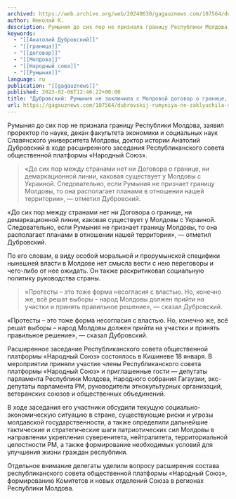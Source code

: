 ```yaml
---
archived: https://web.archive.org/web/20240630/gagauznews.com/107564/dubrovskij-rumyniya-ne-zaklyuchila-s-moldovoj-dogovor-o-granitse-tak-kak-u-nee-na-rm-plany.html
author: Николай К.
description: Румыния до сих пор не признала границу Республики Молдова, заявил проректор по науке, декан факультета экономики и социальных наук Славянского университета Молдовы, доктор истории Анатолий Дубровский в ходе расширенного заседания Республиканского совета общественной платформы «Народный Союз». «До сих пор между странами нет ни Договора о границе, ни демаркационной линии, каковая существует у Молдовы с Украиной. Следовательно, если Румыния не признает границу Молдовы, то она располагает планами в отношении нашей территории», — отметил Дубровский. По его словам, в виду особой моральной и прорумынской специфики нынешней власти в Молдове нет смысла вести с нею переговоры и чего-либо от нее ожидать. Он также […]
keywords:
  - "[[Анатолий Дубровский]]"
  - "[[граница]]"
  - "[[договор]]"
  - "[[Молдова]]"
  - "[[Народный союз]]"
  - "[[Румыния]]"
language: ru
publication: "[[gagauznews]]"
published: 2023-02-06T12:46:22+00:00
title: "Дубровский: Румыния не заключила с Молдовой договор о границе, так как у нее на РМ - планы"
url: https://gagauznews.com/107564/dubrovskij-rumyniya-ne-zaklyuchila-s-moldovoj-dogovor-o-granitse-tak-kak-u-nee-na-rm-plany.html
---
```


Румыния до сих пор не признала границу Республики Молдова, заявил проректор по науке, декан факультета экономики и социальных наук Славянского университета Молдовы, доктор истории Анатолий Дубровский в ходе расширенного заседания Республиканского совета общественной платформы «Народный Союз».

> «До сих пор между странами нет ни Договора о границе, ни демаркационной линии, каковая существует у Молдовы с Украиной. Следовательно, если Румыния не признает границу Молдовы, то она располагает планами в отношении нашей территории», — отметил Дубровский.

«До сих пор между странами нет ни Договора о границе, ни демаркационной линии, каковая существует у Молдовы с Украиной. Следовательно, если Румыния не признает границу Молдовы, то она располагает планами в отношении нашей территории», — отметил Дубровский.

По его словам, в виду особой моральной и прорумынской специфики нынешней власти в Молдове нет смысла вести с нею переговоры и чего-либо от нее ожидать. Он также раскритиковал социальную политику руководства страны.

> «Протесты – это тоже форма несогласия с властью. Но, конечно же, всё решат выборы – народ Молдовы должен прийти на участки и принять правильное решение», — сказал Дубровский.

«Протесты – это тоже форма несогласия с властью. Но, конечно же, всё решат выборы – народ Молдовы должен прийти на участки и принять правильное решение», — сказал Дубровский.

Расширенное заседание Республиканского совета общественной платформы «Народный Союз» состоялось в Кишиневе 18 января. В мероприятии приняли участие члены Республиканского совета платформы «Народный Союз» и приглашенные гости — депутаты парламента Республики Молдова, Народного собрания Гагаузии, экс-депутаты парламента РМ, руководители этнокультурных организаций, ветеранских союзов и общественных объединений.

В ходе заседания его участники обсудили текущую социально-экономическую ситуацию в стране, существующие риски и угрозы молдавской государственности, а также определили дальнейшие тактические и стратегические шаги патриотических сил Молдовы в направлении укрепления суверенитета, нейтралитета, территориальной целостности РМ, а также формирование необходимых условий для улучшения жизни граждан республики.

Отдельное внимание делегаты уделили вопросу расширения состава республиканского совета общественной платформы «Народный Союз», формированию Комитетов и новых отделений Союза в регионах Республики Молдова.